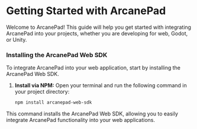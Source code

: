# Getting Started with ArcanePad

Welcome to ArcanePad! This guide will help you get started with integrating ArcanePad into your projects, whether you are developing for web, Godot, or Unity.

### Installing the ArcanePad Web SDK

To integrate ArcanePad into your web application, start by installing the ArcanePad Web SDK. 

1. **Install via NPM:**
   Open your terminal and run the following command in your project directory:

    ```bash
    npm install arcanepad-web-sdk
    ```

This command installs the ArcanePad Web SDK, allowing you to easily integrate ArcanePad functionality into your web applications.

